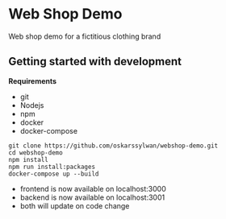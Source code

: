 # Web Shop Demo
Web shop demo for a fictitious clothing brand

## Getting started with development
**Requirements**
- git
- Nodejs
- npm
- docker
- docker-compose

```
git clone https://github.com/oskarssylwan/webshop-demo.git
cd webshop-demo
npm install
npm run install:packages
docker-compose up --build
```
- frontend is now available on localhost:3000
- backend is now available on localhost:3001
- both will update on code change
